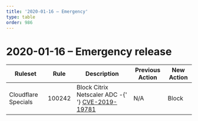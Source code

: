 ```yaml
---
title: '2020-01-16 – Emergency'
type: table
order: 986
---
```


# 2020-01-16 – Emergency release

<TableWrap><table style="width: 100%">

<thead>
  <tr>
    <th>Ruleset</th>
    <th>Rule</th>
    <th>Description</th>
    <th>Previous Action</th>
    <th>New Action</th>
  </tr>
</thead>
<tbody>
  <tr>
    <td>Cloudflare Specials</td>
    <td>100242</td>
    <td>
      Block Citrix Netscaler ADC -{' '}
      <a href="https://nvd.nist.gov/vuln/detail/CVE-2019-19781">CVE-2019-19781</a>
    </td>
    <td>N/A</td>
    <td>Block</td>
  </tr>
</tbody>

</table></TableWrap>
